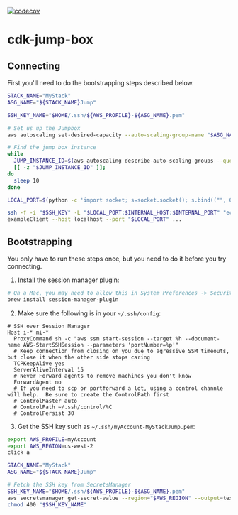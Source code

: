 [![codecov](https://codecov.io/gh/time-loop/cdk-jump-box/branch/master/graph/badge.svg?token=QEPjE3ysnM)](https://codecov.io/gh/time-loop/cdk-jump-box)

# cdk-jump-box

## Connecting

First you'll need to do the bootstrapping steps described below.

```bash
STACK_NAME="MyStack"
ASG_NAME="${STACK_NAME}Jump"

SSH_KEY_NAME="$HOME/.ssh/${AWS_PROFILE}-${ASG_NAME}.pem"

# Set us up the Jumpbox
aws autoscaling set-desired-capacity --auto-scaling-group-name "$ASG_NAME" --desired-capacity 1

# Find the jump box instance
while
  JUMP_INSTANCE_ID=$(aws autoscaling describe-auto-scaling-groups --query "AutoScalingGroups[?AutoScalingGroupName=='$ASG_NAME'].Instances[].InstanceId" --output=text)
  [[ -z "$JUMP_INSTANCE_ID" ]];
do
  sleep 10
done

LOCAL_PORT=$(python -c 'import socket; s=socket.socket(); s.bind(("", 0)); print(s.getsockname()[1]); s.close()')

ssh -f -i "$SSH_KEY" -L "$LOCAL_PORT:$INTERNAL_HOST:$INTERNAL_PORT" "ec2-user@$JUMP_INSTANCE_ID" sleep 10 && \
exampleClient --host localhost --port "$LOCAL_PORT" ...
```

## Bootstrapping

You only have to run these steps once, but you need to do it before you try connecting.

1. [Install](https://docs.aws.amazon.com/systems-manager/latest/userguide/session-manager-working-with-install-plugin.html) the session manager plugin:

```bash
# On a Mac, you may need to allow this in System Preferences -> Security
brew install session-manager-plugin
```

2. Make sure the following is in your `~/.ssh/config`:

```
# SSH over Session Manager
Host i-* mi-*
  ProxyCommand sh -c "aws ssm start-session --target %h --document-name AWS-StartSSHSession --parameters 'portNumber=%p'"
  # Keep connection from closing on you due to agressive SSM timeouts, but close it when the other side stops caring
  TCPKeepAlive yes
  ServerAliveInterval 15
  # Never Forward agents to remove machines you don't know
  ForwardAgent no
  # If you need to scp or portforward a lot, using a control channle will help.  Be sure to create the ControlPath first
  # ControlMaster auto
  # ControlPath ~/.ssh/control/%C
  # ControlPersist 30

```

3. Get the SSH key such as `~/.ssh/myAccount-MyStackJump.pem`:

```bash
export AWS_PROFILE=myAccount
export AWS_REGION=us-west-2
click a

STACK_NAME="MyStack"
ASG_NAME="${STACK_NAME}Jump"

# Fetch the SSH key from SecretsManager
SSH_KEY_NAME="$HOME/.ssh/${AWS_PROFILE}-${ASG_NAME}.pem"
aws secretsmanager get-secret-value --region="$AWS_REGION" --output=text --query SecretString --secret-id "ec2-ssh-key/${ASG_NAME}/private" > "$SSH_KEY_NAME"
chmod 400 "$SSH_KEY_NAME"
```
